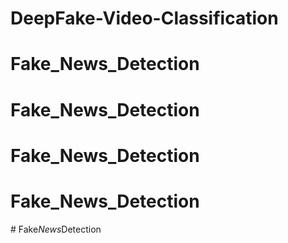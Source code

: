 # DeepFake-Video-Classification
# Fake_News_Detection
# Fake_News_Detection
# Fake_News_Detection
# Fake_News_Detection
#   F a k e _ N e w s _ D e t e c t i o n  
 